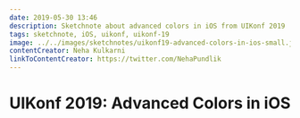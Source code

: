 ```yaml
---
date: 2019-05-30 13:46
description: Sketchnote about advanced colors in iOS from UIKonf 2019
tags: sketchnote, iOS, uikonf, uikonf-19
image: ../../images/sketchnotes/uikonf19-advanced-colors-in-ios-small.jpg
contentCreator: Neha Kulkarni
linkToContentCreator: https://twitter.com/NehaPundlik
---
```


# UIKonf 2019: Advanced Colors in iOS
